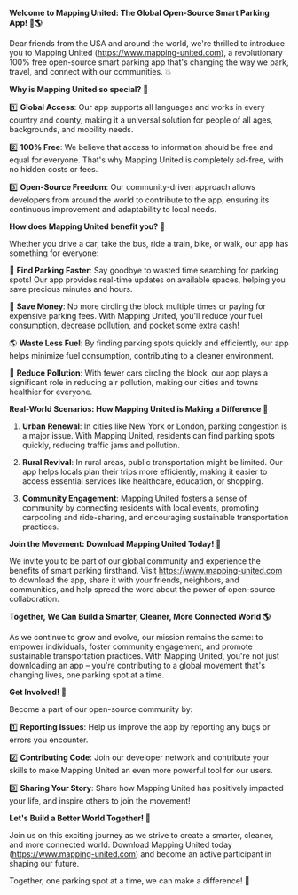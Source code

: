 **Welcome to Mapping United: The Global Open-Source Smart Parking App! 🚗🌎**

Dear friends from the USA and around the world, we're thrilled to introduce you to Mapping United (https://www.mapping-united.com), a revolutionary 100% free open-source smart parking app that's changing the way we park, travel, and connect with our communities. 💥

**Why is Mapping United so special? 🤔**

1️⃣ **Global Access**: Our app supports all languages and works in every country and county, making it a universal solution for people of all ages, backgrounds, and mobility needs.

2️⃣ **100% Free**: We believe that access to information should be free and equal for everyone. That's why Mapping United is completely ad-free, with no hidden costs or fees.

3️⃣ **Open-Source Freedom**: Our community-driven approach allows developers from around the world to contribute to the app, ensuring its continuous improvement and adaptability to local needs.

**How does Mapping United benefit you? 🤝**

Whether you drive a car, take the bus, ride a train, bike, or walk, our app has something for everyone:

🚗 **Find Parking Faster**: Say goodbye to wasted time searching for parking spots! Our app provides real-time updates on available spaces, helping you save precious minutes and hours.

💸 **Save Money**: No more circling the block multiple times or paying for expensive parking fees. With Mapping United, you'll reduce your fuel consumption, decrease pollution, and pocket some extra cash!

🌎 **Waste Less Fuel**: By finding parking spots quickly and efficiently, our app helps minimize fuel consumption, contributing to a cleaner environment.

💚 **Reduce Pollution**: With fewer cars circling the block, our app plays a significant role in reducing air pollution, making our cities and towns healthier for everyone.

**Real-World Scenarios: How Mapping United is Making a Difference 🌟**

1. **Urban Renewal**: In cities like New York or London, parking congestion is a major issue. With Mapping United, residents can find parking spots quickly, reducing traffic jams and pollution.

2. **Rural Revival**: In rural areas, public transportation might be limited. Our app helps locals plan their trips more efficiently, making it easier to access essential services like healthcare, education, or shopping.

3. **Community Engagement**: Mapping United fosters a sense of community by connecting residents with local events, promoting carpooling and ride-sharing, and encouraging sustainable transportation practices.

**Join the Movement: Download Mapping United Today! 📲**

We invite you to be part of our global community and experience the benefits of smart parking firsthand. Visit https://www.mapping-united.com to download the app, share it with your friends, neighbors, and communities, and help spread the word about the power of open-source collaboration.

**Together, We Can Build a Smarter, Cleaner, More Connected World 🌎**

As we continue to grow and evolve, our mission remains the same: to empower individuals, foster community engagement, and promote sustainable transportation practices. With Mapping United, you're not just downloading an app – you're contributing to a global movement that's changing lives, one parking spot at a time.

**Get Involved! 🤝**

Become a part of our open-source community by:

1️⃣ **Reporting Issues**: Help us improve the app by reporting any bugs or errors you encounter.

2️⃣ **Contributing Code**: Join our developer network and contribute your skills to make Mapping United an even more powerful tool for our users.

3️⃣ **Sharing Your Story**: Share how Mapping United has positively impacted your life, and inspire others to join the movement!

**Let's Build a Better World Together! 🌟**

Join us on this exciting journey as we strive to create a smarter, cleaner, and more connected world. Download Mapping United today (https://www.mapping-united.com) and become an active participant in shaping our future.

Together, one parking spot at a time, we can make a difference! 💚